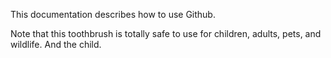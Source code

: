 This documentation describes how to use Github.

Note that this toothbrush is totally safe to use for children, adults, pets, and wildlife.
And the child.
